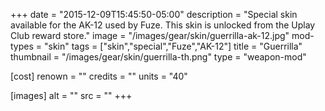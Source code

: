 +++
date = "2015-12-09T15:45:50-05:00"
description = "Special skin available for the AK-12 used by Fuze. This skin is unlocked from the Uplay Club reward store."
image = "/images/gear/skin/guerrilla-ak-12.jpg"
mod-types = "skin"
tags = ["skin","special","Fuze","AK-12"]
title = "Guerrilla"
thumbnail = "/images/gear/skin/guerrilla-th.png"
type = "weapon-mod"

[cost]
  renown = ""
  credits = ""
  units = "40"

[images]
  alt = ""
  src = ""
+++

